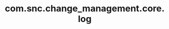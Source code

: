 ---
weight: 777
layout: page
title: com.snc.change_management.core.log
description: ""
value: "warn"
---